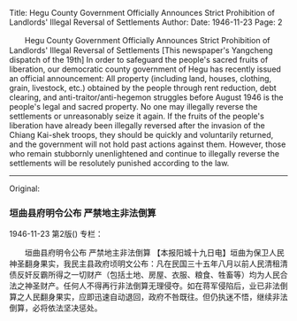 Title: Hegu County Government Officially Announces Strict Prohibition of Landlords' Illegal Reversal of Settlements
Author:
Date: 1946-11-23
Page: 2

　　Hegu County Government Officially Announces
    Strict Prohibition of Landlords' Illegal Reversal of Settlements
    [This newspaper's Yangcheng dispatch of the 19th] In order to safeguard the people's sacred fruits of liberation, our democratic county government of Hegu has recently issued an official announcement: All property (including land, houses, clothing, grain, livestock, etc.) obtained by the people through rent reduction, debt clearing, and anti-traitor/anti-hegemon struggles before August 1946 is the people's legal and sacred property. No one may illegally reverse the settlements or unreasonably seize it again. If the fruits of the people's liberation have already been illegally reversed after the invasion of the Chiang Kai-shek troops, they should be quickly and voluntarily returned, and the government will not hold past actions against them. However, those who remain stubbornly unenlightened and continue to illegally reverse the settlements will be resolutely punished according to the law.



<hr /> 

Original: 


### 垣曲县府明令公布  严禁地主非法倒算

1946-11-23
第2版()
专栏：

　　垣曲县府明令公布
    严禁地主非法倒算
    【本报阳城十九日电】垣曲为保卫人民神圣翻身果实，我民主县政府顷明文公布：凡在民国三十五年八月以前人民清租清债反奸反霸所得之一切财产（包括土地、房屋、衣服、粮食、牲畜等）均为人民合法之神圣财产。任何人不得再行非法倒算无理侵夺。如在蒋军侵陷后，业已非法倒算之人民翻身果实，应即迅速自动退回，政府不咎既往。但仍执迷不悟，继续非法倒算，必将依法坚决惩处。

